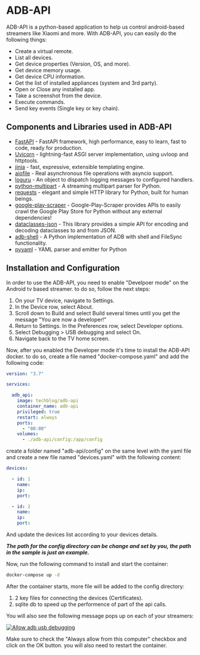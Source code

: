 # ADB-API

ADB-API is a python-based application to help us control android-based streamers like Xiaomi and more.
With ADB-API, you can easily do the following things: 

* Create a virtual remote.
* List all devices.
* Get device properties (Version, OS, and more).
* Get device memory usage.
* Get device CPU information.
* Get the list of installed appliances (system and 3rd party).
* Open or Close any installed app.
* Take a screenshot from the device.
* Execute commands.
* Send key events (Single key or key chain).

## Components and Libraries used in ADB-API

* [FastAPI](https://fastapi.tiangolo.com/) - FastAPI framework, high performance, easy to learn, fast to code, ready for production.
* [Uvicorn](https://www.uvicorn.org/) - lightning-fast ASGI server implementation, using uvloop and httptools. 
* [jinja](https://jinja.palletsprojects.com/en/3.0.x/) - fast, expressive, extensible templating engine.
* [aiofile](https://pypi.org/project/aiofile/) - Real asynchronous file operations with asyncio support.
* [loguru](https://loguru.readthedocs.io/en/stable/api/logger.html) - An object to dispatch logging messages to configured handlers.
* [python-multipart](https://pypi.org/project/python-multipart/) - A streaming multipart parser for Python.
* [requests](https://docs.python-requests.org/en/latest/) - elegant and simple HTTP library for Python, built for human beings.
* [google-play-scraper](https://pypi.org/project/google-play-scraper/) - Google-Play-Scraper provides APIs to easily crawl the Google Play Store for Python without any external dependencies!
* [dataclasses-json](https://pypi.org/project/dataclasses-json/) - This library provides a simple API for encoding and decoding dataclasses to and from JSON.
* [adb-shell](https://pypi.org/project/adb-shell/) - A Python implementation of ADB with shell and FileSync functionality.
* [pyyaml](https://pypi.org/project/PyYAML/) - YAML parser and emitter for Python


## Installation and Configuration
In order to use the ADB-API, you need to enable "Develpoer mode" on the Android tv based streamer. to do so, follow the next steps:
1. On your TV device, navigate to Settings.
2. In the Device row, select About.
3. Scroll down to Build and select Build several times until you get the message "You are now a developer!"
4. Return to Settings. In the Preferences row, select Developer options.
5. Select Debugging > USB debugging and select On.
6. Navigate back to the TV home screen.

Now, after you enabled the Developer mode it's time to install the ADB-API docker. to do so, create a file named "docker-compose.yaml" and add the following code:

```yaml
version: "3.7"

services:

  adb_api:
    image: techblog/adb-api
    container_name: adb-api
    privileged: true
    restart: always
    ports:
      - "80:80" 
    volumes:
      - ./adb-api/config:/app/config
```
create a folder named "adb-api/config" on the same level with the yaml file and create a new file named "devices.yaml" with the following content:

```yaml
devices:

  - id: 1
    name: 
    ip: 
    port: 

  - id: 2
    name: 
    ip: 
    port: 
```
And update the devices list according to your devices details.

***The path for the config directory can be change and set by you, the path in the sample is just an example.***

Now, run the following command to install and start the container:
```bash
docker-compose up -d
```

After the container starts, more file will be added to the config directory:
1. 2 key files for connecting the devices (Certificates).
2. sqlite db to speed up the performence of part of the api calls.

You will also see the following message pops up on each of your streamers:

[![Allow adb usb debugging](https://techblog.co.il/wp-content/uploads/2023/04/usb-debug.png)](https://techblog.co.il/wp-content/uploads/2023/04/usb-debug.png)

Make sure to check the "Always allow from this computer" checkbox and click on the OK button. you will also need to restart the container.